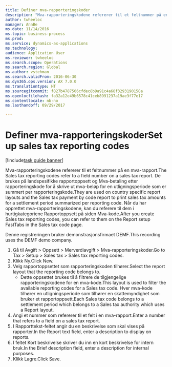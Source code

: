 ```yaml
--- 
title: Definer mva-rapporteringskoder
description: "Mva-rapporteringskodene refererer til et feltnummer på en mva-rapport."
author: twheeloc
manager: AnnBe
ms.date: 11/14/2016
ms.topic: business-process
ms.prod: 
ms.service: dynamics-ax-applications
ms.technology: 
audience: Application User
ms.reviewer: twheeloc
ms.search.scope: Operations
ms.search.region: Global
ms.author: vstehman
ms.search.validFrom: 2016-06-30
ms.dyn365.ops.version: AX 7.0.0
ms.translationtype: HT
ms.sourcegitcommit: f827b4787506cfdec8b9a91c4a68f3293190158a
ms.openlocfilehash: fa32a12e49b6578c41ceb8991237a19ae3f77e17
ms.contentlocale: nb-no
ms.lasthandoff: 09/29/2017

---
```

# <a name="set-up-sales-tax-reporting-codes"></a><span data-ttu-id="610ad-103">Definer mva-rapporteringskoder</span><span class="sxs-lookup"><span data-stu-id="610ad-103">Set up sales tax reporting codes</span></span>

[!include[task guide banner](../../includes/task-guide-banner.md)]

<span data-ttu-id="610ad-104">Mva-rapporteringskodene refererer til et feltnummer på en mva-rapport.</span><span class="sxs-lookup"><span data-stu-id="610ad-104">The Sales tax reporting codes refer to a field number on a sales tax report.</span></span> <span data-ttu-id="610ad-105">De brukes på landspesifikke rapportoppsett og Mva-betaling etter rapporteringskode for å skrive ut mva-beløp for en utligningsperiode som er summert per rapporteringskode.</span><span class="sxs-lookup"><span data-stu-id="610ad-105">They are used on country specific report layouts and the Sales tax payment by code report to print sales tax amounts for a settlement period summarized per reporting code.</span></span> <span data-ttu-id="610ad-106">Når du har opprettet mva-rapporteringskodene, kan du referere til dem i hurtigkategoriene Rapportoppsett på siden Mva-kode.</span><span class="sxs-lookup"><span data-stu-id="610ad-106">After you create Sales tax reporting codes, you can refer to them on the Report setup FastTabs in the Sales tax code page.</span></span> 

<span data-ttu-id="610ad-107">Denne registreringen bruker demonstrasjonsfirmaet DEMF.</span><span class="sxs-lookup"><span data-stu-id="610ad-107">This recording uses the DEMF demo company.</span></span>



1. <span data-ttu-id="610ad-108">Gå til Avgift > Oppsett > Merverdiavgift > Mva-rapporteringskoder.</span><span class="sxs-lookup"><span data-stu-id="610ad-108">Go to Tax > Setup > Sales tax > Sales tax reporting codes.</span></span>
2. <span data-ttu-id="610ad-109">Klikk Ny.</span><span class="sxs-lookup"><span data-stu-id="610ad-109">Click New.</span></span>
3. <span data-ttu-id="610ad-110">Velg rapportoppsettet som rapporteringskoden tilhører.</span><span class="sxs-lookup"><span data-stu-id="610ad-110">Select the report layout that the reporting code belongs to.</span></span>
    * <span data-ttu-id="610ad-111">Dette oppsettet brukes til å filtrere de tilgjengelige rapporteringskodene for en mva-kode.</span><span class="sxs-lookup"><span data-stu-id="610ad-111">This layout is used to filter the available reporting codes for a Sales tax code.</span></span> <span data-ttu-id="610ad-112">Hver mva-kode tilhører en utligningsperiode som tilhører en skattemyndighet som bruker et rapportoppsett.</span><span class="sxs-lookup"><span data-stu-id="610ad-112">Each Sales tax code belongs to a settlement period which belongs to a Sales tax authority which uses a Report layout.</span></span>  
4. <span data-ttu-id="610ad-113">Angi et nummer som refererer til et felt i en mva-rapport.</span><span class="sxs-lookup"><span data-stu-id="610ad-113">Enter a number that refers to a field on a sales tax report.</span></span>
5. <span data-ttu-id="610ad-114">I Rapporttekst-feltet angir du en beskrivelse som skal vises på rapporter.</span><span class="sxs-lookup"><span data-stu-id="610ad-114">In the Report text field, enter a description to display on reports.</span></span>
6. <span data-ttu-id="610ad-115">I feltet Kort beskrivelse skriver du inn en kort beskrivelse for intern bruk.</span><span class="sxs-lookup"><span data-stu-id="610ad-115">In the Brief description field, enter a description for internal purposes.</span></span>
7. <span data-ttu-id="610ad-116">Klikk Lagre.</span><span class="sxs-lookup"><span data-stu-id="610ad-116">Click Save.</span></span>


